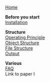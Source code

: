 [Home](https://github.com/AaronDavidSchneider/chemcomp/wiki/Home)  

**Before you start**  
[Installation](https://github.com/AaronDavidSchneider/chemcomp/wiki/Installation)

**Structure**  
[Operating Principle](https://github.com/AaronDavidSchneider/chemcomp/wiki/Operating-Principle)  
[Object Structure](https://github.com/AaronDavidSchneider/chemcomp/wiki/Object-Structure)  
[File Structure](https://github.com/AaronDavidSchneider/chemcomp/wiki/File-Structure)  
[Output](https://github.com/AaronDavidSchneider/chemcomp/wiki/Output)  

**Various**  
[FAQ](https://github.com/AaronDavidSchneider/chemcomp/wiki/FAQ)  
Link to paper I
